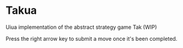 # Takua
Uiua implementation of the abstract strategy game Tak (WIP)

Press the right arrow key to submit a move once it's been completed.
